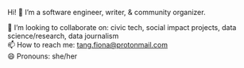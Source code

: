 Hi! 👋 I’m a software engineer, writer, & community organizer.

👯 I’m looking to collaborate on: civic tech, social impact projects, data science/research, data journalism\
📫 How to reach me: tang.fiona@protonmail.com\
😄 Pronouns: she/her

